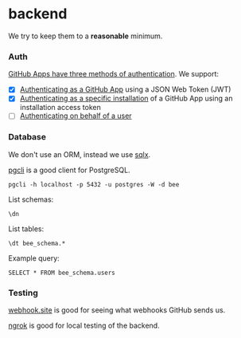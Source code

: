 # backend

We try to keep them to a **reasonable** minimum.

### Auth

[GitHub Apps have three methods of authentication][link_1]. We support:

- [x] [Authenticating as a GitHub App][auth_gh_app] using a JSON Web Token (JWT)
- [x] [Authenticating as a specific installation][auth_gh_install] of a GitHub App using an
  installation access token
- [ ] [Authenticating on behalf of a user][auth_gh_user]

### Database

We don't use an ORM, instead we use [sqlx](https://jmoiron.github.io/sqlx).

[pgcli](https://www.pgcli.com) is a good client for PostgreSQL.

```console
pgcli -h localhost -p 5432 -u postgres -W -d bee
```

List schemas:

```postgresql
\dn
```

List tables:

```postgresql
\dt bee_schema.*
```

Example query:

```postgresql
SELECT * FROM bee_schema.users
```

### Testing

[webhook.site](https://webhook.site) is good for seeing what webhooks GitHub sends us.

[ngrok](https://ngrok.com) is good for local testing of the backend.

[link_1]: https://docs.github.com/en/apps/creating-github-apps/writing-code-for-a-github-app/building-ci-checks-with-a-github-app#authenticating-as-a-github-app


[auth_gh_app]: https://docs.github.com/en/apps/creating-github-apps/authenticating-with-a-github-app/authenticating-as-a-github-app
[auth_gh_install]: https://docs.github.com/en/apps/creating-github-apps/authenticating-with-a-github-app/authenticating-as-a-github-app-installation
[auth_gh_user]: https://docs.github.com/en/apps/creating-github-apps/authenticating-with-a-github-app/authenticating-with-a-github-app-on-behalf-of-a-user
